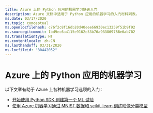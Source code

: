 ```yaml
---
title: Azure 上的 Python 应用的机器学习快速入门
description: Azure 文档中适用于 Python 应用的机器学习的入门材料列表。
ms.date: 03/17/2020
ms.topic: conceptual
ms.openlocfilehash: c76f2c8f16db20d40eee66930ec13259f51b9f92
ms.sourcegitcommit: 1bd9ec6a4115e9162e33b76a933869788e6ab702
ms.translationtype: HT
ms.contentlocale: zh-CN
ms.lasthandoff: 03/31/2020
ms.locfileid: "80442052"
---
```

# <a name="machine-learning-for-python-apps-on-azure"></a>Azure 上的 Python 应用的机器学习

以下文章有助于 Azure 上各种机器学习选项的入门：

- [开始使用 Python SDK 创建第一个 ML 试验](/azure/machine-learning/tutorial-1st-experiment-sdk-setup)
- [使用 Azure 机器学习通过 MNIST 数据和 scikit-learn 训练映像分类模型](/azure/machine-learning/tutorial-train-models-with-aml)
